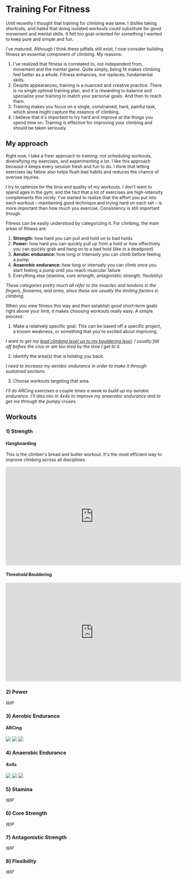 # Training For Fitness

Until recently I thought that training for climbing was lame. I dislike taking shortcuts, and hated that doing isolated workouts could substitute for good movement and mental skills. It felt too goal-oriented for something I wanted to keep pure and simple and fun.

I've matured. Although I think these pitfalls still exist, I now consider building fitness an essential component of climbing. My reasons:

1. I've realized that fitness is correlated to, not independent from, movement and the mental game. Quite simply, being fit makes climbing feel better as a whole. Fitness enhances, not replaces, fundamental skills.
2. Despite appearances, training is a nuanced and creative practice. There is no single optimal training plan, and it is rewarding to balance and specialize your training to match your personal goals. And then to reach them.
3. Training makes you focus on a single, constrained, hard, painful task, which alone might capture the essence of climbing.
4. I believe that it's important to try hard and improve at the things you spend time on. Training is effective for improving your climbing and should be taken seriously.

## My approach

Right now, I take a freer approach to training: not scheduling workouts, diversifying my exercises, and experimenting a lot. I like this approach because it keeps every session fresh and fun to do. I think that letting exercises lay fallow also helps flush bad habits and reduces the chance of overuse injuries.

I try to optimize for the time and quality of my workouts. I don't want to spend ages in the gym, and the fact that a lot of exercises are high-intensity complements this nicely. I've started to realize that the effort you put into each workout – maintaining good technique and trying hard on each set – is more important than how much you exercise. Consistency is still important though.

Fitness can be easily understood by categorizing it. For climbing, the main areas of fitness are:

1. **Strength:** how hard you can pull and hold on to bad holds
2. **Power:** how hard you can quickly pull up from a hold or how effectively you can quickly grab and hang on to a bad hold (like in a deadpoint)
3. **Aerobic endurance:** how long or intensely you can climb before feeling a pump
4. **Anaerobic endurance:** how long or intensely you can climb once you start feeling a pump until you reach muscular failure
5. Everything else (stamina, core strength, antagonistic strength, flexibility)

*These categories pretty much all refer to the muscles and tendons in the fingers, forearms, and arms, since these are usually the limiting factors in climbing.*

When you view fitness this way and then establish good short-term goals right above your limit, it makes choosing workouts really easy. A simple process:

1) Make a relatively specific goal. This can be based off a specific project, a known weakness, or something that you're excited about improving.

*I want to get my [lead climbing level up to my bouldering level](https://www.mec.ca/en/explore/climbing-grade-conversion). I usually fall off before the crux or am too tired by the time I get to it.*

2) Identify the area(s) that is holding you back.

*I need to increase my aerobic endurance in order to make it through sustained sections.*

3) Choose workouts targeting that area.

*I'll do ARCing exercises a couple times a week to build up my aerobic endurance. I'll also mix in 4x4s to improve my anaerobic endurance and to get me through the pumpy cruxes.*

## Workouts

### 1) Strength

#### Hangboarding

This is the climber's bread and butter workout. It's the most efficient way to improve climbing across all disciplines.

<iframe width="560" height="315" src="https://www.youtube.com/embed/VeKE5VH5-qg" frameborder="0" allow="accelerometer; autoplay; encrypted-media; gyroscope; picture-in-picture" allowfullscreen></iframe>

#### Threshold Bouldering

<iframe width="560" height="315" src="https://www.youtube.com/embed/sKzDko8DVDw" frameborder="0" allow="accelerometer; autoplay; encrypted-media; gyroscope; picture-in-picture" allowfullscreen></iframe>

### 2) Power

*WIP*

### 3) Aerobic Endurance

#### ARCing

<img src="./pics/aerobic1.jpg" />
<img src="./pics/aerobic2.jpg" />
<img src="./pics/aerobic3.jpg" />

### 4) Anaerobic Endurance

#### 4x4s


<img src="./pics/anaerobic1.jpg" />
<img src="./pics/anaerobic2.jpg" />
<img src="./pics/anaerobic3.jpg" />

### 5) Stamina

*WIP*

### 6) Core Strength

*WIP*

### 7) Antagonistic Strength

*WIP*

### 8) Flexibility

*WIP*
